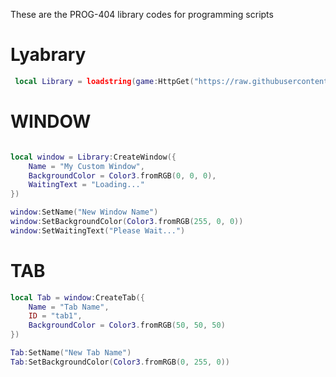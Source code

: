  These are the PROG-404 library codes for programming scripts

# Lyabrary 
```lua
 local Library = loadstring(game:HttpGet("https://raw.githubusercontent.com/PROG-404/really/refs/heads/main/PORG-404-LY.lua"))() 
```
# WINDOW 
```lua

local window = Library:CreateWindow({
    Name = "My Custom Window",
    BackgroundColor = Color3.fromRGB(0, 0, 0),
    WaitingText = "Loading..."
})

window:SetName("New Window Name")
window:SetBackgroundColor(Color3.fromRGB(255, 0, 0))
window:SetWaitingText("Please Wait...")
```
# TAB
```lua
local Tab = window:CreateTab({
    Name = "Tab Name",
    ID = "tab1",
    BackgroundColor = Color3.fromRGB(50, 50, 50)
})

Tab:SetName("New Tab Name")
Tab:SetBackgroundColor(Color3.fromRGB(0, 255, 0))
```

